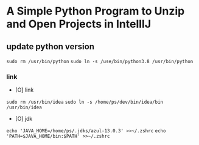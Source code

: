 # A Simple Python Program to Unzip and Open Projects in IntellIJ 


## update python version
`sudo rm /usr/bin/python`
`sudo ln -s /use/bin/python3.8 /usr/bin/python`


### link
* [O] link    

`sudo rm /usr/bin/idea`
`sudo ln -s /home/ps/dev/bin/idea/bin /usr/bin/idea`  

* [O] jdk

`echo 'JAVA_HOME=/home/ps/.jdks/azul-13.0.3' >>~/.zshrc`
`echo 'PATH=$JAVA_HOME/bin:$PATH' >>~/.zshrc`  
